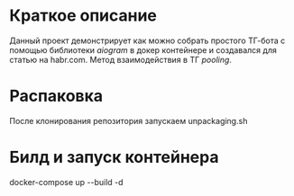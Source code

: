 # Краткое описание

Данный проект демонстрирует как можно собрать простого ТГ-бота с помощью библиотеки *aiogram* в докер контейнере и создавался для статью на habr.com.
Метод взаимодействия в ТГ *pooling*. 

# Распаковка
После клонирования репозитория запускаем unpackaging.sh
# Билд и запуск контейнера
docker-compose up --build -d
